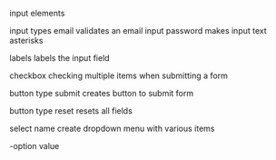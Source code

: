 input elements

input types
email validates an email input
password makes input text asterisks


labels
labels the input field

checkbox
checking multiple items when submitting a form

button type submit
creates button to submit form

button type reset
resets all fields

select name
create dropdown menu with various items

-option value